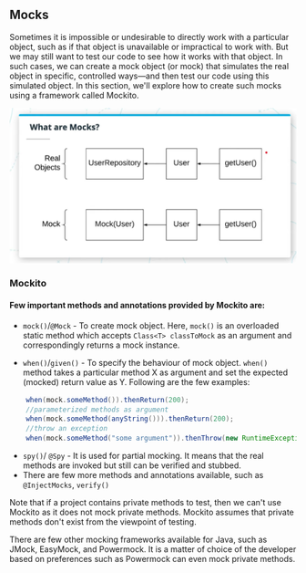 ## Mocks

Sometimes it is impossible or undesirable to directly work with a particular object, such as if that object is unavailable or impractical to work with. But we may still want to test our code to see how it works with that object. In such cases, we can create a mock object (or mock) that simulates the real object in specific, controlled ways—and then test our code using this simulated object. In this section, we'll explore how to create such mocks using a framework called Mockito.

![Alt text](Mocks.png?raw=true "Mocks")

### Mockito

#### Few important methods and annotations provided by Mockito are:

* ```mock()```/```@Mock``` - To create mock object. Here, ```mock()``` is an overloaded static method which accepts ```Class<T> classToMock``` as an argument and correspondingly returns a mock instance.

* ```when()```/```given()``` - To specify the behaviour of mock object. ```when()``` method takes a particular method X as argument and set the expected (mocked) return value as Y. Following are the few examples:

```java
    when(mock.someMethod()).thenReturn(200); 
    //parameterized methods as argument
    when(mock.someMethod(anyString())).thenReturn(200); 
    //throw an exception 
    when(mock.someMethod("some argument")).thenThrow(new RuntimeException());
```
* ```spy()```/ ```@Spy``` - It is used for partial mocking. It means that the real methods are invoked but still can be verified and stubbed.
* There are few more methods and annotations available, such as ```@InjectMocks```, ```verify()```

Note that if a project contains private methods to test, then we can't use Mockito as it does not mock private methods. Mockito assumes that private methods don't exist from the viewpoint of testing.

There are few other mocking frameworks available for Java, such as JMock, EasyMock, and Powermock. It is a matter of choice of the developer based on preferences such as Powermock can even mock private methods. 


